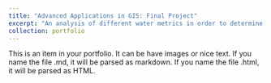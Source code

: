 ```yaml
---
title: "Advanced Applications in GIS: Final Project"
excerpt: "An analysis of different water metrics in order to determine a relationship between the water use designations of what stream the gauge is representing with the water quality indicators that the gauge can pick up at various locations around Maryland.<br/><img src='/images/500x300.png'>"
collection: portfolio
---
```


This is an item in your portfolio. It can be have images or nice text. If you name the file .md, it will be parsed as markdown. If you name the file .html, it will be parsed as HTML. 
